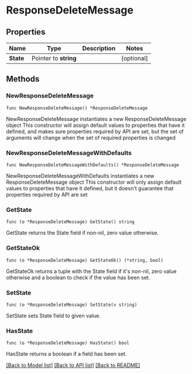 # ResponseDeleteMessage

## Properties

Name | Type | Description | Notes
------------ | ------------- | ------------- | -------------
**State** | Pointer to **string** |  | [optional] 

## Methods

### NewResponseDeleteMessage

`func NewResponseDeleteMessage() *ResponseDeleteMessage`

NewResponseDeleteMessage instantiates a new ResponseDeleteMessage object
This constructor will assign default values to properties that have it defined,
and makes sure properties required by API are set, but the set of arguments
will change when the set of required properties is changed

### NewResponseDeleteMessageWithDefaults

`func NewResponseDeleteMessageWithDefaults() *ResponseDeleteMessage`

NewResponseDeleteMessageWithDefaults instantiates a new ResponseDeleteMessage object
This constructor will only assign default values to properties that have it defined,
but it doesn't guarantee that properties required by API are set

### GetState

`func (o *ResponseDeleteMessage) GetState() string`

GetState returns the State field if non-nil, zero value otherwise.

### GetStateOk

`func (o *ResponseDeleteMessage) GetStateOk() (*string, bool)`

GetStateOk returns a tuple with the State field if it's non-nil, zero value otherwise
and a boolean to check if the value has been set.

### SetState

`func (o *ResponseDeleteMessage) SetState(v string)`

SetState sets State field to given value.

### HasState

`func (o *ResponseDeleteMessage) HasState() bool`

HasState returns a boolean if a field has been set.


[[Back to Model list]](../README.md#documentation-for-models) [[Back to API list]](../README.md#documentation-for-api-endpoints) [[Back to README]](../README.md)


